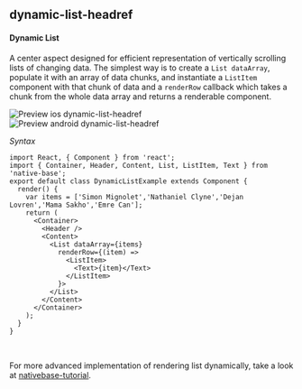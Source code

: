## dynamic-list-headref
#### Dynamic List

A center aspect designed for efficient representation of vertically scrolling lists of changing data. The simplest way is to create a <code>List dataArray</code>, populate it with an array of data chunks, and instantiate a <code>ListItem</code> component with that chunk of data and a <code>renderRow</code> callback which takes a chunk from the whole data array and returns a renderable component.

![Preview ios dynamic-list-headref](https://github.com/GeekyAnts/NativeBase-KitchenSink/raw/v2.5.0/screenshots/ios/list-dynamic.png)
![Preview android dynamic-list-headref](https://github.com/GeekyAnts/NativeBase-KitchenSink/raw/v2.5.0/screenshots/android/list-dynamic.png)

*Syntax*

<pre class="line-numbers"><code class="language-jsx">import React, { Component } from 'react';
import { Container, Header, Content, List, ListItem, Text } from 'native-base';
export default class DynamicListExample extends Component {
  render() {
    var items = ['Simon Mignolet','Nathaniel Clyne','Dejan Lovren','Mama Sakho','Emre Can'];
    return (
      &lt;Container>
        &lt;Header />
        &lt;Content>
          &lt;List dataArray={items}
            renderRow={(item) =>
              &lt;ListItem>
                &lt;Text>{item}&lt;/Text>
              &lt;/ListItem>
            }>
          &lt;/List>
        &lt;/Content>
      &lt;/Container>
    );
  }
}
</code></pre><br />

For more advanced implementation of rendering list dynamically, take a look at [nativebase-tutorial](https://github.com/GeekyAnts/nativebase-tutorial).
